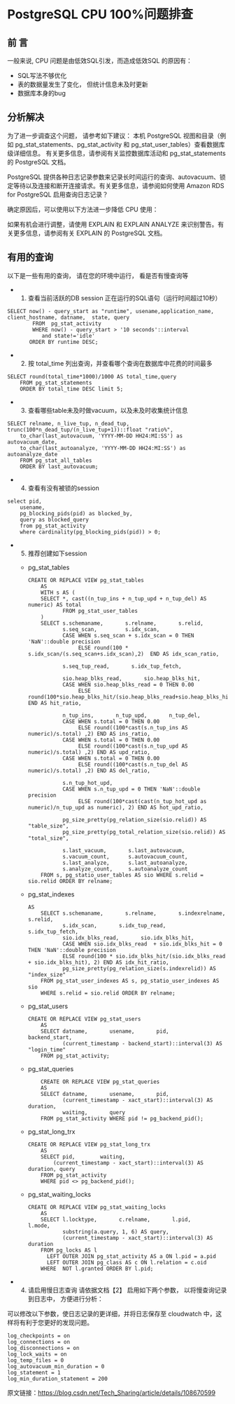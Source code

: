 # PostgreSQL CPU 100%问题排查

## 前 言
一般来说, CPU 问题是由低效SQL引发，而造成低效SQL 的原因有：
- SQL写法不够优化
- 表的数据量发生了变化， 但统计信息未及时更新
- 数据库本身的bug

## 分析解决
为了进一步调查这个问题， 请参考如下建议：
本机 PostgreSQL 视图和目录（例如 pg_stat_statements、pg_stat_activity 和 pg_stat_user_tables）查看数据库级详细信息。
有关更多信息，请参阅有关监控数据库活动和 pg_stat_statements 的 PostgreSQL 文档。

PostgreSQL 提供各种日志记录参数来记录长时间运行的查询、autovacuum、锁定等待以及连接和断开连接请求。有关更多信息，请参阅如何使用 Amazon RDS for PostgreSQL 启用查询日志记录？


确定原因后，可以使用以下方法进一步降低 CPU 使用：

如果有机会进行调整，请使用 EXPLAIN 和 EXPLAIN ANALYZE 来识别警告。有关更多信息，请参阅有关 EXPLAIN 的 PostgreSQL 文档。

## 有用的查询
以下是一些有用的查询， 请在您的环境中运行， 看是否有慢查询等

- 1. 查看当前活跃的DB session 正在运行的SQL语句（运行时间超过10秒）
~~~
SELECT now() - query_start as "runtime", usename,application_name, client_hostname, datname,  state, query
        FROM  pg_stat_activity
        WHERE now() - query_start > '10 seconds'::interval
           and state!='idle'
       ORDER BY runtime DESC;
~~~
- 2. 按 total_time 列出查询，并查看哪个查询在数据库中花费的时间最多
~~~
SELECT round(total_time*1000)/1000 AS total_time,query
    FROM pg_stat_statements
    ORDER BY total_time DESC limit 5;
~~~
- 3. 查看哪些table未及时做vacuum，以及未及时收集统计信息
~~~
SELECT relname, n_live_tup, n_dead_tup, trunc(100*n_dead_tup/(n_live_tup+1))::float "ratio%",
    to_char(last_autovacuum, 'YYYY-MM-DD HH24:MI:SS') as autovacuum_date,
    to_char(last_autoanalyze, 'YYYY-MM-DD HH24:MI:SS') as autoanalyze_date
    FROM pg_stat_all_tables
    ORDER BY last_autovacuum;
~~~

- 4. 查看有没有被锁的session
~~~
select pid,
    usename,
    pg_blocking_pids(pid) as blocked_by,
    query as blocked_query
    from pg_stat_activity
    where cardinality(pg_blocking_pids(pid)) > 0;
~~~
- 5. 推荐创建如下session
    - pg_stat_tables
      ~~~
      CREATE OR REPLACE VIEW pg_stat_tables
          AS
          WITH s AS (
          SELECT *, cast((n_tup_ins + n_tup_upd + n_tup_del) AS numeric) AS total
                 FROM pg_stat_user_tables
          )
          SELECT s.schemaname,       s.relname,       s.relid,
                 s.seq_scan,         s.idx_scan,
                 CASE WHEN s.seq_scan + s.idx_scan = 0 THEN 'NaN'::double precision
                      ELSE round(100 * s.idx_scan/(s.seq_scan+s.idx_scan),2)  END AS idx_scan_ratio,

                 s.seq_tup_read,       s.idx_tup_fetch,

                 sio.heap_blks_read,       sio.heap_blks_hit,
                 CASE WHEN sio.heap_blks_read = 0 THEN 0.00
                      ELSE round(100*sio.heap_blks_hit/(sio.heap_blks_read+sio.heap_blks_hit),2)  END AS hit_ratio,

                 n_tup_ins,       n_tup_upd,       n_tup_del,
                 CASE WHEN s.total = 0 THEN 0.00
                      ELSE round((100*cast(s.n_tup_ins AS numeric)/s.total) ,2) END AS ins_ratio,
                 CASE WHEN s.total = 0 THEN 0.00
                      ELSE round((100*cast(s.n_tup_upd AS numeric)/s.total) ,2) END AS upd_ratio,
                 CASE WHEN s.total = 0 THEN 0.00
                      ELSE round((100*cast(s.n_tup_del AS numeric)/s.total) ,2) END AS del_ratio,

                 s.n_tup_hot_upd,
                 CASE WHEN s.n_tup_upd = 0 THEN 'NaN'::double precision
                      ELSE round(100*cast(cast(n_tup_hot_upd as numeric)/n_tup_upd as numeric), 2) END AS hot_upd_ratio,

                 pg_size_pretty(pg_relation_size(sio.relid)) AS "table_size",
                 pg_size_pretty(pg_total_relation_size(sio.relid)) AS "total_size",

                 s.last_vacuum,       s.last_autovacuum,
                 s.vacuum_count,      s.autovacuum_count,
                 s.last_analyze,      s.last_autoanalyze,
                 s.analyze_count,     s.autoanalyze_count
          FROM s, pg_statio_user_tables AS sio WHERE s.relid = sio.relid ORDER BY relname;
      ~~~

    - pg_stat_indexes
      ~~~
      AS
          SELECT s.schemaname,       s.relname,       s.indexrelname,       s.relid,
                 s.idx_scan,       s.idx_tup_read,       s.idx_tup_fetch,
                 sio.idx_blks_read,       sio.idx_blks_hit,
                 CASE WHEN sio.idx_blks_read  + sio.idx_blks_hit = 0 THEN 'NaN'::double precision
                 ELSE round(100 * sio.idx_blks_hit/(sio.idx_blks_read + sio.idx_blks_hit), 2) END AS idx_hit_ratio,
                 pg_size_pretty(pg_relation_size(s.indexrelid)) AS "index_size"
          FROM pg_stat_user_indexes AS s, pg_statio_user_indexes AS sio
          WHERE s.relid = sio.relid ORDER BY relname;
      ~~~

    - pg_stat_users
      ~~~
      CREATE OR REPLACE VIEW pg_stat_users
          AS
          SELECT datname,       usename,       pid,       backend_start, 
                 (current_timestamp - backend_start)::interval(3) AS "login_time"
          FROM pg_stat_activity;
      ~~~
    - pg_stat_queries
      ~~~
          CREATE OR REPLACE VIEW pg_stat_queries 
          AS
          SELECT datname,       usename,       pid,
                 (current_timestamp - xact_start)::interval(3) AS duration, 
                 waiting,       query
          FROM pg_stat_activity WHERE pid != pg_backend_pid();
      ~~~
    - pg_stat_long_trx
      ~~~
      CREATE OR REPLACE VIEW pg_stat_long_trx 
          AS
          SELECT pid,        waiting,
              (current_timestamp - xact_start)::interval(3) AS duration, query
          FROM pg_stat_activity
          WHERE pid <> pg_backend_pid();
      ~~~
    - pg_stat_waiting_locks
      ~~~
      CREATE OR REPLACE VIEW pg_stat_waiting_locks
          AS
          SELECT l.locktype,       c.relname,       l.pid,       l.mode,
                 substring(a.query, 1, 6) AS query,
                 (current_timestamp - xact_start)::interval(3) AS duration
          FROM pg_locks AS l
            LEFT OUTER JOIN pg_stat_activity AS a ON l.pid = a.pid
            LEFT OUTER JOIN pg_class AS c ON l.relation = c.oid 
          WHERE  NOT l.granted ORDER BY l.pid;
      ~~~

- 4. 请启用慢日志查询
     请依据文档【2】 启用如下两个参数， 以将慢查询记录到日志中， 方便进行分析：

可以修改以下参数，使日志记录的更详细，并将日志保存至 cloudwatch 中，这样将有利于您更好的发现问题。
~~~
log_checkpoints = on
log_connections = on
log_disconnections = on
log_lock_waits = on
log_temp_files = 0
log_autovacuum_min_duration = 0
log_statement = 1
log_min_duration_statement = 200
~~~

原文链接：https://blog.csdn.net/Tech_Sharing/article/details/108670599